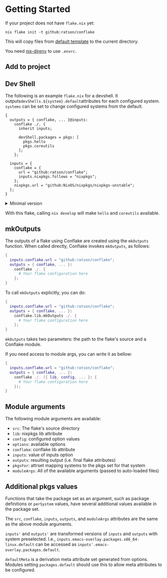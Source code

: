 # Getting Started

If your project does not have `flake.nix` yet:

```shell
nix flake init -t github:ratson/conflake
```

This will copy files from [default template](../templates/default#files)
to the current directory.

You need [nix-direnv](https://github.com/nix-community/nix-direnv#use-flake) to use `.envrc`.

## Add to project

<!--@include: ../compare-to/flakes.md#migration-->

## Dev Shell

The following is an example `flake.nix` for a devshell.
It outputs`devShells.${system}.default`attributes for each configured
system.
`systems` can be set to change configured systems from the default.

```nix:line-numbers
{
  outputs = { conflake, ... }@inputs:
    conflake ./. {
      inherit inputs;

      devShell.packages = pkgs: [
        pkgs.hello
        pkgs.coreutils
      ];
    };

  inputs = {
    conflake = {
      url = "github:ratson/conflake";
      inputs.nixpkgs.follows = "nixpkgs";
    };
    nixpkgs.url = "github:NixOS/nixpkgs/nixpkgs-unstable";
  };
}
```

<details>
  <summary>Minimal version</summary>

```nix:line-numbers
{
  outputs = { conflake, ... }:
    conflake ./. {
      devShell.packages = pkgs: [ pkgs.hello pkgs.coreutils ];
    };

  inputs.conflake.url = "github:ratson/conflake";
}
```

</details>

With this flake, calling `nix develop` will make `hello` and `coreutils`
available.

## mkOutputs

The outputs of a flake using Conflake are created using the `mkOutputs` function.
When called directly, Conflake invokes `mkOutputs`, as follows:

```nix
{
  inputs.conflake.url = "github:ratson/conflake";
  outputs = { conflake, ... }:
    conflake ./. {
      # Your flake configuration here
    };
}
```

To call `mkOutputs` explicitly, you can do:

```nix
{
  inputs.conflake.url = "github:ratson/conflake";
  outputs = { conflake, ... }:
    conflake.lib.mkOutputs ./. {
      # Your flake configuration here
    };
}
```

`mkOutputs` takes two parameters: the path to the flake's source and a Conflake
module.

If you need access to module args, you can write it as bellow:

```nix
{
  inputs.conflake.url = "github:ratson/conflake";
  outputs = { conflake, ... }:
    conflake ./. ({ lib, config, ... }: {
      # Your flake configuration here
    });
}
```

## Module arguments

The following module arguments are available:

- `src`: The flake's source directory
- `lib`: nixpkgs lib attribute
- `config`: configured option values
- `options`: available options
- `conflake`: conflake lib attribute
- `inputs`: value of inputs option
- `outputs`: resulting output (i.e. final flake attributes)
- `pkgsFor`: attrset mapping systems to the pkgs set for that system
- `moduleArgs`: All of the available arguments (passed to auto-loaded files)

## Additional pkgs values

Functions that take the package set as an argument, such as package definitions
or `perSystem` values, have several additional values available in the package
set.

The `src`, `conflake`, `inputs`, `outputs`, and `moduleArgs` attributes are
the same as the above module arguments.

`inputs'` and `outputs'` are transformed versions of `inputs` and `outputs` with
system preselected. I.e., `inputs.emacs-overlay.packages.x86_64-linux.default`
can be accessed as `inputs'.emacs-overlay.packages.default`.

`defaultMeta` is a derivation meta attribute set generated from options. Modules
setting `packages.default` should use this to allow meta attributes to be
configured.
